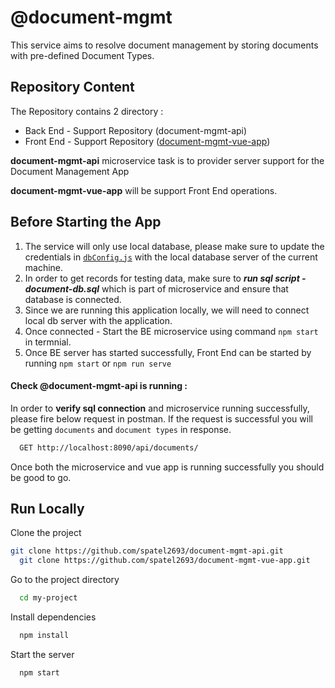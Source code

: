 # @document-mgmt

This service aims to resolve document management by storing documents with pre-defined Document Types.


## Repository Content

The Repository contains 2 directory :

- Back End - Support Repository (document-mgmt-api)
- Front End - Support Repository ([document-mgmt-vue-app](https://github.com/spatel2693/document-mgmt-vue-app))



**document-mgmt-api** microservice task is to provider server support for the Document Management App

**document-mgmt-vue-app** will be support Front End operations.

## Before Starting the App

1. The service will only use local database, please make sure to update the credentials in [`dbConfig.js`](https://github.com/spatel2693/document-mgmt-api/blob/main/documentsDB.sql)  with the local database server of the current machine.
2. In order to get records for testing data, make sure to ***run sql script - document-db.sql*** which is part of microservice and ensure that database is connected.
3. Since we are running this application locally, we will need to connect local db server with the application.
4. Once connected - Start the BE microservice using command `npm start` in termnial.
5. Once BE server has started successfully, Front End can be started by running `npm start` or `npm run serve`


#### Check @document-mgmt-api is running :

In order to **verify sql connection** and microservice running successfully, please fire below request in postman. If the request is successful you will be getting `documents` and `document types` in response.

```bash
  GET http://localhost:8090/api/documents/
```

Once both the microservice and vue app is running successfully you should be good to go.

## Run Locally

Clone the project

```bash
git clone https://github.com/spatel2693/document-mgmt-api.git
  git clone https://github.com/spatel2693/document-mgmt-vue-app.git
```

Go to the project directory

```bash
  cd my-project
```

Install dependencies

```bash
  npm install
```

Start the server

```bash
  npm start
```

